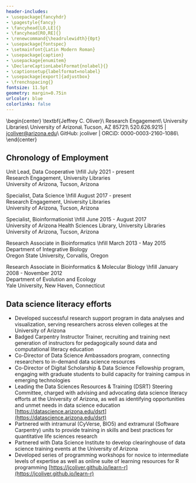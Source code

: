 ```yaml
---
header-includes:
- \usepackage{fancyhdr}
- \pagestyle{fancy}
- \fancyhead[LO,LE]{}
- \fancyhead[RO,RE]{}
- \renewcommand{\headrulewidth}{0pt}
- \usepackage{fontspec}
- \setmainfont{Latin Modern Roman}
- \usepackage{caption}
- \usepackage{enumitem}
- \DeclareCaptionLabelFormat{nolabel}{}
- \captionsetup{labelformat=nolabel}
- \usepackage[export]{adjustbox}
- \frenchspacing{}
fontsize: 11.5pt
geometry: margin=0.75in
urlcolor: blue
colorlinks: false
---
```


\begin{center}
\textbf{Jeffrey C. Oliver}\\
Research Engagement\\
University Libraries\\
University of Arizona\\
Tucson, AZ 85721\\
520.626.9215 | jcoliver@arizona.edu\\
GitHub: jcoliver | ORCiD: 0000-0003-2160-1086\\
\end{center}

## Chronology of Employment
Unit Lead, Data Cooperative \hfill July 2021 - present  
Research Engagement, University Libraries  
University of Arizona, Tucson, Arizona

Specialist, Data Science \hfill August 2017 - present  
Research Engagement, University Libraries  
University of Arizona, Tucson, Arizona

Specialist, Bioinformationist \hfill June 2015 - August 2017  
University of Arizona Health Sciences Library, University Libraries  
University of Arizona, Tucson, Arizona

Research Associate in Bioinformatics \hfill March 2013 - May 2015  
Department of Integrative Biology  
Oregon State University, Corvallis, Oregon

Research Associate in Bioinformatics & Molecular Biology \hfill January 2008 - November 2012  
Department of Evolution and Ecology  
Yale University, New Haven, Connecticut

## Data science literacy efforts

+ Developed successful research support program in data analyses and visualization, serving researchers across eleven colleges at the University of Arizona
+ Badged Carpentry Instructor Trainer, recruiting and training next generation of instructors for pedagogically sound data and computational literacy education
+ Co-Director of Data Science Ambassadors program, connecting researchers to in-demand data science resources
+ Co-Director of Digital Scholarship & Data Science Fellowship program, engaging with graduate students to build capacity for training campus in emerging technologies
+ Leading the Data Sciences Resources & Training (DSRT) Steering Committee, charged with advising and advocating data science literacy efforts at the University of Arizona, as well as identifying opportunities and unmet needs in data science education [https://datascience.arizona.edu/dsrt](https://datascience.arizona.edu/dsrt)
+ Partnered with intramural (CyVerse, BIO5) and extramural (Software Carpentry) units to provide training in skills and best practices for quantitative life sciences research
+ Partnered with Data Science Institute to develop clearinghouse of data science training events at the University of Arizona
+ Developed series of programming workshops for novice to intermediate levels of expertise as well as online suite of learning resources for R programming [https://jcoliver.github.io/learn-r](https://jcoliver.github.io/learn-r)
